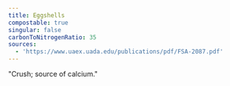 ```yaml
---
title: Eggshells
compostable: true
singular: false
carbonToNitrogenRatio: 35
sources:
  - 'https://www.uaex.uada.edu/publications/pdf/FSA-2087.pdf'
---
```


"Crush; source of calcium."
